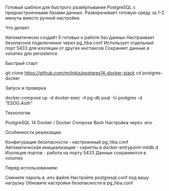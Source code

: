 Готовый шаблон для быстрого развёртывания PostgreSQL с преднастроенными базами данных. Разворачивает готовую среду за 1-2 минуты вместо ручной настройки.

Что делает

Автоматически создаёт 5 готовых к работе баз данных
Настраивает безопасное подключение через pg_hba.conf
Использует отдельный порт 5433 для изоляции от других инстансов
Сохраняет данные в volumes для persistence

Быстрый старт

git clone https://github.com/mrlinkis/postgres14-docker-stack
cd postgres-docker

Запуск и проверка

docker-compose up -d
docker exec -it pg-db psql -U postgres -d "ESOG.Auth"

Технологии

PostgreSQL 14
Docker / Docker Compose
Bash
Настройка через .env

Особенности реализации

Конфигурация безопасности - настроенный pg_hba.conf
Автоматическая инициализация - скрипты в docker-entrypoint-initdb.d
Изоляция портов - работа на порту 5433
Данные сохраняются в volumes

Перед использованием:

Смените пароль в .env файле
Настройте postgresql.conf под вашу нагрузку
Обновите настройки безопасности в pg_hba.conf
